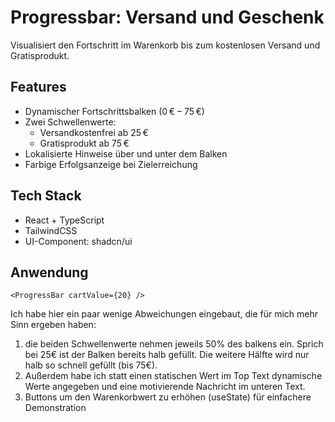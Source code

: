 # Progressbar: Versand und Geschenk 
Visualisiert den Fortschritt im Warenkorb bis zum kostenlosen Versand und Gratisprodukt.

## Features
- Dynamischer Fortschrittsbalken (0 € – 75 €)
- Zwei Schwellenwerte:  
  - Versandkostenfrei ab 25 €
  - Gratisprodukt ab 75 €
- Lokalisierte Hinweise über und unter dem Balken
- Farbige Erfolgsanzeige bei Zielerreichung

## Tech Stack
- React + TypeScript
- TailwindCSS
- UI-Component: shadcn/ui

## Anwendung
```tsx
<ProgressBar cartValue={20} />
```

Ich habe hier ein paar wenige Abweichungen eingebaut, die für mich mehr Sinn ergeben haben:
1. die beiden Schwellenwerte nehmen jeweils 50% des balkens ein. Sprich bei 25€ ist der Balken bereits halb gefüllt. Die weitere Hälfte wird nur halb so schnell gefüllt (bis 75€).
2. Außerdem habe ich statt einen statischen Wert im Top Text dynamische Werte angegeben und eine motivierende Nachricht im unteren Text.
3. Buttons um den Warenkorbwert zu erhöhen (useState) für einfachere Demonstration

